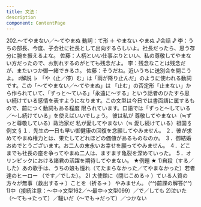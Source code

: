```yaml
---
title: 文法：
description
component: ContentPage
---
```



202.～てやまない／～てやまぬ
動詞：て形 ＋ やまない
やまぬ
♪会話 ♪
李：うちの部長、今度、子会社に社長として出向するらしいよ。社長だったら、思う存分に腕を振えるよな。 佐藤：人柄といい仕事ぶりといい、私の尊敬してやまない方だったので、お別れするのがとても残念だよ。
李：残念なことは残念だが、またいつか御一緒できるさ。
佐藤：そうだね。近いうちに送別会を開こうよ。
♯解説 ♭
「や（止／停）む」は「雨が降り止んだ」のように使われる動詞です。この「～てやまない／～てやまぬ」は 「止む」の否定形「止まない」から作られていて、「ずっと～ている」「永遠に～する」という話者のひたすら思 い続けている感情を表すようになります。この文型は今日では書面語に属するもので、前につく動詞もある程度 限られています。口語では「ずっと～している／～し続けている」を使えばいいでしょう。
彼は私が 尊敬してやまない（≒ずっと尊敬している）政治家だ 私が愛してやまない（≒ 愛し続けている）祖国
§例文 §
１．先生の一日も早い御健康の回復を念願してやみません。
２．彼が求めてやまぬ権力とは、果たしてどれほどの価値があるものなのか。
３．御結婚おめでとうございます。お二人の末永いお幸せを願ってやみません。
４．どこまでも社長の座を争ってやまぬ二人は、ますます亀裂を深めていった。
５．オリンピックにおける諸君の活躍を期待してやまない。
★例題 ★
1)自殺（する／した）あの歌手は、うちの娘も憧れ（てたまらなかった／てやまなかった）若者達のヒーロー
（です／でした）。
2) 大使館に（閉じこめる→ ）ている人質の方々が無事（救出する→ ）ことを（祈る→ ）
やみません。
(^^)前課の解答(^^)
1)中（接続注意：～中→文型162／～最中→文型099）／で／しても
2)泣いた（～ても→たって）／騒いだ（～でも→だって）／つかない
